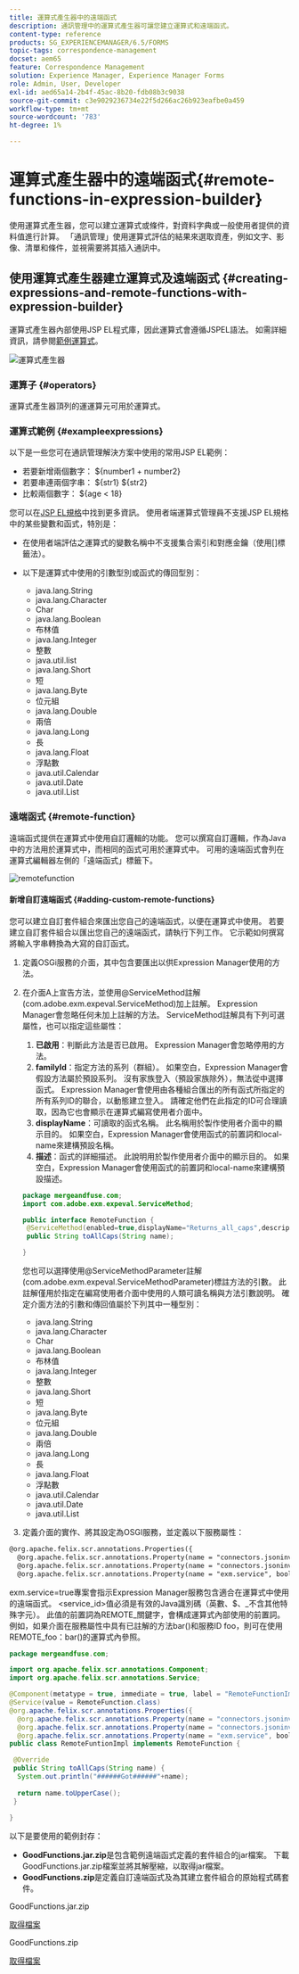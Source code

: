 ```yaml
---
title: 運算式產生器中的遠端函式
description: 通訊管理中的運算式產生器可讓您建立運算式和遠端函式。
content-type: reference
products: SG_EXPERIENCEMANAGER/6.5/FORMS
topic-tags: correspondence-management
docset: aem65
feature: Correspondence Management
solution: Experience Manager, Experience Manager Forms
role: Admin, User, Developer
exl-id: aed65a14-2b4f-45ac-8b20-fdb08b3c9038
source-git-commit: c3e9029236734e22f5d266ac26b923eafbe0a459
workflow-type: tm+mt
source-wordcount: '783'
ht-degree: 1%

---
```


# 運算式產生器中的遠端函式{#remote-functions-in-expression-builder}

使用運算式產生器，您可以建立運算式或條件，對資料字典或一般使用者提供的資料值進行計算。 「通訊管理」使用運算式評估的結果來選取資產，例如文字、影像、清單和條件，並視需要將其插入通訊中。

## 使用運算式產生器建立運算式及遠端函式 {#creating-expressions-and-remote-functions-with-expression-builder}

運算式產生器內部使用JSP EL程式庫，因此運算式會遵循JSPEL語法。 如需詳細資訊，請參閱[範例運算式](#exampleexpressions)。

![運算式產生器](assets/expressionbuilder.png)

### 運算子 {#operators}

運算式產生器頂列的運運算元可用於運算式。

### 運算式範例 {#exampleexpressions}

以下是一些您可在通訊管理解決方案中使用的常用JSP EL範例：

* 若要新增兩個數字： ${number1 + number2}
* 若要串連兩個字串： ${str1} ${str2}
* 比較兩個數字： ${age &lt; 18}

您可以在[JSP EL規格](https://download.oracle.com/otn-pub/jcp/jsp-2.1-fr-spec-oth-JSpec/jsp-2_1-fr-spec-el.pdf)中找到更多資訊。 使用者端運算式管理員不支援JSP EL規格中的某些變數和函式，特別是：

* 在使用者端評估之運算式的變數名稱中不支援集合索引和對應金鑰（使用[]標籤法）。
* 以下是運算式中使用的引數型別或函式的傳回型別：

   * java.lang.String
   * java.lang.Character
   * Char
   * java.lang.Boolean
   * 布林值
   * java.lang.Integer
   * 整數
   * java.util.list
   * java.lang.Short
   * 短
   * java.lang.Byte
   * 位元組
   * java.lang.Double
   * 兩倍
   * java.lang.Long
   * 長
   * java.lang.Float
   * 浮點數
   * java.util.Calendar
   * java.util.Date
   * java.util.List

### 遠端函式 {#remote-function}

遠端函式提供在運算式中使用自訂邏輯的功能。 您可以撰寫自訂邏輯，作為Java中的方法用於運算式中，而相同的函式可用於運算式中。 可用的遠端函式會列在運算式編輯器左側的「遠端函式」標籤下。

![remotefunction](assets/remotefunction.png)

#### 新增自訂遠端函式 {#adding-custom-remote-functions}

您可以建立自訂套件組合來匯出您自己的遠端函式，以便在運算式中使用。 若要建立自訂套件組合以匯出您自己的遠端函式，請執行下列工作。 它示範如何撰寫將輸入字串轉換為大寫的自訂函式。

1. 定義OSGi服務的介面，其中包含要匯出以供Expression Manager使用的方法。
1. 在介面A上宣告方法，並使用@ServiceMethod註解(com.adobe.exm.expeval.ServiceMethod)加上註解。 Expression Manager會忽略任何未加上註解的方法。 ServiceMethod註解具有下列可選屬性，也可以指定這些屬性：

   1. **已啟用**：判斷此方法是否已啟用。 Expression Manager會忽略停用的方法。
   1. **familyId**：指定方法的系列（群組）。 如果空白，Expression Manager會假設方法屬於預設系列。 沒有家族登入（預設家族除外），無法從中選擇函式。 Expression Manager會使用由各種組合匯出的所有函式所指定的所有系列ID的聯合，以動態建立登入。 請確定他們在此指定的ID可合理讀取，因為它也會顯示在運算式編寫使用者介面中。
   1. **displayName**：可讀取的函式名稱。 此名稱用於製作使用者介面中的顯示目的。 如果空白，Expression Manager會使用函式的前置詞和local-name來建構預設名稱。
   1. **描述**：函式的詳細描述。 此說明用於製作使用者介面中的顯示目的。 如果空白，Expression Manager會使用函式的前置詞和local-name來建構預設描述。

   ```java
   package mergeandfuse.com;
   import com.adobe.exm.expeval.ServiceMethod;
   
   public interface RemoteFunction {
    @ServiceMethod(enabled=true,displayName="Returns_all_caps",description="Function to convert to all CAPS", familyId="remote")
    public String toAllCaps(String name);
   
   }
   ```

   您也可以選擇使用@ServiceMethodParameter註解(com.adobe.exm.expeval.ServiceMethodParameter)標註方法的引數。 此註解僅用於指定在編寫使用者介面中使用的人類可讀名稱與方法引數說明。 確定介面方法的引數和傳回值屬於下列其中一種型別：

   * java.lang.String
   * java.lang.Character
   * Char
   * java.lang.Boolean
   * 布林值
   * java.lang.Integer
   * 整數
   * java.lang.Short
   * 短
   * java.lang.Byte
   * 位元組
   * java.lang.Double
   * 兩倍
   * java.lang.Long
   * 長
   * java.lang.Float
   * 浮點數
   * java.util.Calendar
   * java.util.Date
   * java.util.List

1. 定義介面的實作、將其設定為OSGI服務，並定義以下服務屬性：

```jsp
@org.apache.felix.scr.annotations.Properties({
  @org.apache.felix.scr.annotations.Property(name = "connectors.jsoninvoker", boolValue = true),
  @org.apache.felix.scr.annotations.Property(name = "connectors.jsoninvoker.alias", value = "<service_id>"),
  @org.apache.felix.scr.annotations.Property(name = "exm.service", boolValue = true)})
```

exm.service=true專案會指示Expression Manager服務包含適合在運算式中使用的遠端函式。 &lt;service_id>值必須是有效的Java識別碼（英數、$、_不含其他特殊字元）。 此值的前置詞為REMOTE_關鍵字，會構成運算式內部使用的前置詞。 例如，如果介面在服務屬性中具有已註解的方法bar()和服務ID foo，則可在使用REMOTE_foo：bar()的運算式內參照。

```java
package mergeandfuse.com;

import org.apache.felix.scr.annotations.Component;
import org.apache.felix.scr.annotations.Service;

@Component(metatype = true, immediate = true, label = "RemoteFunctionImpl")
@Service(value = RemoteFunction.class)
@org.apache.felix.scr.annotations.Properties({
  @org.apache.felix.scr.annotations.Property(name = "connectors.jsoninvoker", boolValue = true),
  @org.apache.felix.scr.annotations.Property(name = "connectors.jsoninvoker.alias", value = "test1"),
  @org.apache.felix.scr.annotations.Property(name = "exm.service", boolValue = true)})
public class RemoteFuntionImpl implements RemoteFunction {

 @Override
 public String toAllCaps(String name) {
  System.out.println("######Got######"+name);
  
  return name.toUpperCase();
 }
 
}
```

以下是要使用的範例封存：

* **GoodFunctions.jar.zip**&#x200B;是包含範例遠端函式定義的套件組合的jar檔案。 下載GoodFunctions.jar.zip檔案並將其解壓縮，以取得jar檔案。
* **GoodFunctions.zip**&#x200B;是定義自訂遠端函式及為其建立套件組合的原始程式碼套件。

GoodFunctions.jar.zip

[取得檔案](assets/goodfunctions.jar.zip)

GoodFunctions.zip

[取得檔案](assets/goodfunctions.zip)
